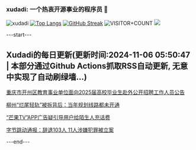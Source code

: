 ### xudadi: 一个热衷开源事业的程序员 👋

![xudadi](https://github-readme-stats-git-masterorgs-github-readme-stats-team.vercel.app/api?username=xudadi)
[![Top Langs](https://github-readme-stats.vercel.app/api/top-langs/?username=xudadi)](https://github.com/anuraghazra/github-readme-stats)
[![GitHub Streak](https://streak-stats.demolab.com?user=xudadi&locale=zh_Hans)](https://git.io/streak-stats)
![VISITOR+COUNT](https://komarev.com/ghpvc/?username=xudadi&label=VISITOR+COUNT)
![](https://raw.githubusercontent.com/xudadi/xudadi/main/assets/github-contribution-grid-snake.svg)


---start---

## Xudadi的每日更新(更新时间:2024-11-06 05:50:47 | 本部分通过Github Actions抓取RSS自动更新, 无意中实现了自动刷绿墙...)

[重庆市开州区教育事业单位面向2025届高校毕业生赴外公开招聘工作人员公告](https://www.gongkaoleida.com/article/2183367)

[柳州“烂尾轻轨”被拆背后：当年规划线路都未开通](https://m.163.com/news/article/JG8Q21E7051492T3.html)

[“芒果TV”APP广告疑引导用户给陌生人充话费](https://m.163.com/news/article/JG8P28DP051492T3.html)

[字节跳动通报：辞退103人 11人涉嫌犯罪被立案](https://m.163.com/news/article/JG8OT0MJ0512B07B.html)

---end---
